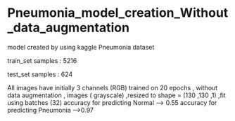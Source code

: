 # Pneumonia_model_creation_Without_data_augmentation

model created by using kaggle Pneumonia dataset

train_set samples : 5216

test_set samples : 624

All images have initially 3 channels (RGB)
trained on 20 epochs  , without data augmentation , images ( grayscale) ,resized to shape = (130 ,130 ,1) ,fit using batches  (32)
accuracy for predicting Normal --> 0.55
accuracy for predicting Pneumonia -->0.97



